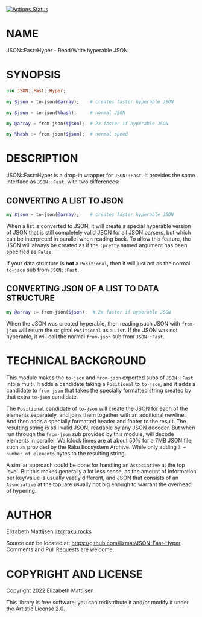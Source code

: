 [![Actions Status](https://github.com/lizmat/JSON-Fast-Hyper/workflows/test/badge.svg)](https://github.com/lizmat/JSON-Fast-Hyper/actions)

NAME
====

JSON::Fast::Hyper - Read/Write hyperable JSON

SYNOPSIS
========

```raku
use JSON::Fast::Hyper;

my $json = to-json(@array);    # creates faster hyperable JSON

my $json = to-json(%hash);     # normal JSON

my @array = from-json($json);  # 2x faster if hyperable JSON

my %hash := from-json($json);  # normal speed
```

DESCRIPTION
===========

JSON::Fast::Hyper is a drop-in wrapper for `JSON::Fast`. It provides the same interface as `JSON::Fast`, with two differences:

CONVERTING A LIST TO JSON
-------------------------

```raku
my $json = to-json(@array);    # creates faster hyperable JSON
```

When a list is converted to JSON, it will create a special hyperable version of JSON that is still completely valid JSON for all JSON parsers, but which can be interpreted in parallel when reading back. To allow this feature, the JSON will always be created as if the `:pretty` named argument has been specified as `False`.

If your data structure is **not** a `Positional`, then it will just act as the normal `to-json` sub from `JSON::Fast`.

CONVERTING JSON OF A LIST TO DATA STRUCTURE
-------------------------------------------

```raku
my @array := from-json($json);  # 2x faster if hyperable JSON
```

When the JSON was created hyperable, then reading such JSON with `from-json` will return the original `Positional` as a `List`. If the JSON was not hyperable, it will call the normal `from-json` sub from `JSON::Fast`.

TECHNICAL BACKGROUND
====================

This module makes the `to-json` and `from-json` exported subs of `JSON::Fast` into a multi. It adds a candidate taking a `Positional` to `to-json`, and it adds a candidate to `from-json` that takes the specially formatted string created by that extra `to-json` candidate.

The `Positional` candidate of `to-json` will create the JSON for each of the elements separately, and joins them together with an additional newline. And then adds a specially formatted header and footer to the result. The resulting string is still valid JSON, readable by any JSON decoder. But when run through the `from-json` sub provided by this module, will decode elements in parallel. Wallclock times are at about 50% for a 7MB JSON file, such as provided by the Raku Ecosystem Archive. While only adding `3 + number of elements` bytes to the resulting string.

A similar approach could be done for handling an `Associative` at the top level. But this makes generally a lot less sense, as the amount of information per key/value is usually vastly different, and JSON that consists of an `Associative` at the top, are usually not big enough to warrant the overhead of hypering.

AUTHOR
======

Elizabeth Mattijsen <liz@raku.rocks>

Source can be located at: https://github.com/lizmat/JSON-Fast-Hyper . Comments and Pull Requests are welcome.

COPYRIGHT AND LICENSE
=====================

Copyright 2022 Elizabeth Mattijsen

This library is free software; you can redistribute it and/or modify it under the Artistic License 2.0.

